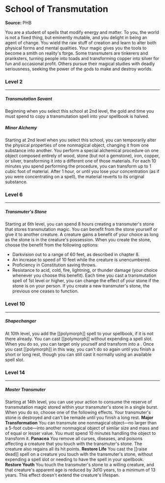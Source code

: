 # School of Transmutation

**Source:** PHB

You are a student of spells that modify energy and matter. To you, the world is not a fixed thing, but eminently mutable, and you delight in being an agent of change. You wield the raw stuff of creation and learn to alter both physical forms and mental qualities. Your magic gives you the tools to become a smith on reality's forge.
Some transmuters are tinkerers and pranksters, turning people into toads and transforming copper into silver for fun and occasional profit. Others pursue their magical studies with deadly seriousness, seeking the power of the gods to make and destroy worlds.

### Level 2
---
##### **Transmutation Savant**
Beginning when you select this school at 2nd level, the gold and time you must spend to copy a transmutation spell into your spellbook is halved.

##### **Minor Alchemy**
Starting at 2nd level when you select this school, you can temporarily alter the physical properties of one nonmagical object, changing it from one substance into another. You perform a special alchemical procedure on one object composed entirely of wood, stone (but not a gemstone), iron, copper, or silver, transforming it into a different one of those materials. For each 10 minutes you spend performing the procedure, you can transform up to 1 cubic foot of material. After 1 hour, or until you lose your concentration (as if you were concentrating on a spell), the material reverts to its original substance.

### Level 6
---
##### **Transmuter's Stone**
Starting at 6th level, you can spend 8 hours creating a transmuter's stone that stores transmutation magic. You can benefit from the stone yourself or give it to another creature. A creature gains a benefit of your choice as long as the stone is in the creature's possession. When you create the stone, choose the benefit from the following options:
- Darkvision out to a range of 60 feet, as described in chapter 8.
- An increase to speed of 10 feet while the creature is unencumbered.
- Proficiency in Constitution saving throws.
- Resistance to acid, cold, fire, lightning, or thunder damage (your choice whenever you choose this benefit).
Each time you cast a transmutation spell of 1st level or higher, you can change the effect of your stone if the stone is on your person.
If you create a new transmuter's stone, the previous one ceases to function.

### Level 10
---
##### **Shapechanger**
At 10th level, you add the [[polymorph]] spell to your spellbook, if it is not there already. You can cast [[polymorph]] without expending a spell slot. When you do so, you can target only yourself and transform into a .
Once you cast [[polymorph]] in this way, you can't do so again until you finish a short or long rest, though you can still cast it normally using an available spell slot.

### Level 14
---
##### **Master Transmuter**
Starting at 14th level, you can use your action to consume the reserve of transmutation magic stored within your transmuter's stone in a single burst. When you do so, choose one of the following effects. Your transmuter's stone is destroyed and can't be remade until you finish a long rest.
**Major Transformation**
You can transmute one nonmagical object—no larger than a 5-foot cube—into another nonmagical object of similar size and mass and of equal or lesser value. You must spend 10 minutes handling the object to transform it.
**Panacea**
You remove all curses, diseases, and poisons affecting a creature that you touch with the transmuter's stone. The creature also regains all its hit points.
**Restore Life**
You cast the [[raise dead]] spell on a creature you touch with the transmuter's stone, without expending a spell slot or needing to have the spell in your spellbook.
**Restore Youth**
You touch the transmuter's stone to a willing creature, and that creature's apparent age is reduced by 3d10 years, to a minimum of 13 years. This effect doesn't extend the creature's lifespan.